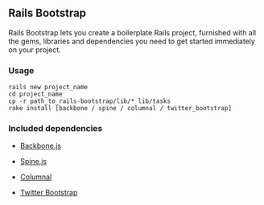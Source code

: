 ## Rails Bootstrap ##

Rails Bootstrap lets you create a boilerplate Rails project, furnished with all the gems, libraries and dependencies you need to get started immediately on your project.

### Usage ###

    rails new project_name
    cd project_name
    cp -r path_to_rails-bootstrap/lib/* lib/tasks
    rake install [backbone / spine / columnal / twitter_bootstrap]

### Included dependencies ###

- [Backbone.js](http://documentcloud.github.com/backbone/)

- [Spine.js](http://maccman.github.com/spine/)

- [Columnal](http://www.columnal.com/)

- [Twitter Bootstrap](http://twitter.github.com/bootstrap/)